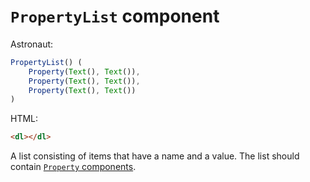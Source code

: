 # `PropertyList` component
Astronaut:
```javascript
PropertyList() (
    Property(Text(), Text()),
    Property(Text(), Text()),
    Property(Text(), Text())
)
```

HTML:
```html
<dl></dl>
```

A list consisting of items that have a name and a value. The list should contain [`Property` components](property.md).